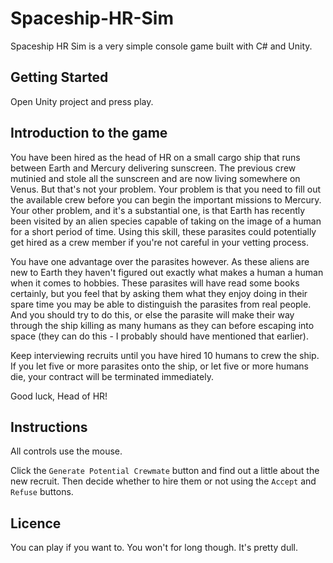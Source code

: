 # Spaceship-HR-Sim
Spaceship HR Sim is a very simple console game built with C# and Unity.

## Getting Started
Open Unity project and press play.

## Introduction to the game
You have been hired as the head of HR on a small cargo ship that runs between Earth and Mercury delivering sunscreen. The previous crew mutinied and stole all the sunscreen and are now living somewhere on Venus. But that's not your problem. Your problem is that you need to fill out the available crew before you can begin the important missions to Mercury. Your other problem, and it's a substantial one, is that Earth has recently been visited by an alien species capable of taking on the image of a human for a short period of time. Using this skill, these parasites could potentially get hired as a crew member if you're not careful in your vetting process.

You have one advantage over the parasites however. As these aliens are new to Earth they haven't figured out exactly what makes a human a human when it comes to hobbies. These parasites will have read some books certainly, but you feel that by asking them what they enjoy doing in their spare time you may be able to distinguish the parasites from real people. And you should try to do this, or else the parasite will make their way through the ship killing as many humans as they can before escaping into space (they can do this - I probably should have mentioned that earlier).

Keep interviewing recruits until you have hired 10 humans to crew the ship. If you let five or more parasites onto the ship, or let five or more humans die, your contract will be terminated immediately.

Good luck, Head of HR!

## Instructions
All controls use the mouse. 

Click the `Generate Potential Crewmate` button and find out a little about the new recruit. Then decide whether to hire them or not using the `Accept` and `Refuse` buttons.

## Licence
You can play if you want to. You won't for long though. It's pretty dull.
